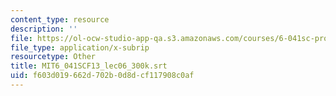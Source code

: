```yaml
---
content_type: resource
description: ''
file: https://ol-ocw-studio-app-qa.s3.amazonaws.com/courses/6-041sc-probabilistic-systems-analysis-and-applied-probability-fall-2013/f603d019662d702b0d8dcf117908c0af_MIT6_041SCF13_lec06_300k.srt
file_type: application/x-subrip
resourcetype: Other
title: MIT6_041SCF13_lec06_300k.srt
uid: f603d019-662d-702b-0d8d-cf117908c0af
---
```

